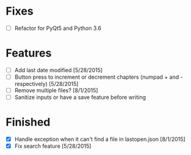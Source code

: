 # Fixes
- [ ] Refactor for PyQt5 and Python 3.6

# Features
- [ ] Add last date modified [5/28/2015]
- [ ] Button press to increment or decrement chapters (numpad + and - respectively) [5/28/2015]
- [ ] Remove multiple files? [8/1/2015]
- [ ] Sanitize inputs or have a save feature before writing

# Finished
- [x] Handle exception when it can't find a file in lastopen.json [8/1/2015]
- [x] Fix search feature [5/28/2015]